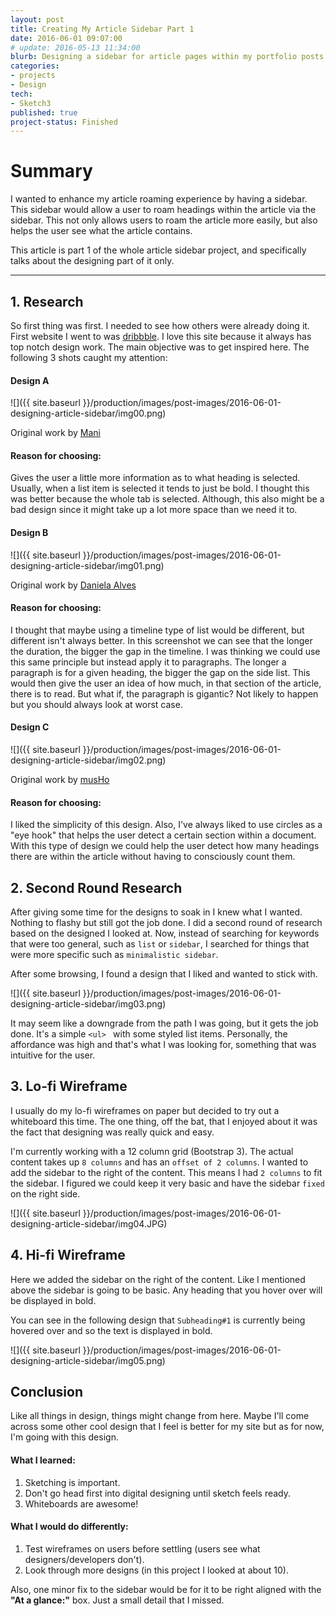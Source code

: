 ```yaml
---
layout: post
title: Creating My Article Sidebar Part 1
date: 2016-06-01 09:07:00
# update: 2016-05-13 11:34:00
blurb: Designing a sidebar for article pages within my portfolio posts.
categories:
- projects
- Design
tech:
- Sketch3
published: true
project-status: Finished
---
```


# Summary

I wanted to enhance my article roaming experience by having a sidebar. This sidebar would allow a user to roam headings within the article via the sidebar. This not only allows users to roam the article more easily, but also helps the user see what the article contains.

This article is part 1 of the whole article sidebar project, and specifically talks about the designing part of it only.

<hr />

## 1. Research

So first thing was first. I needed to see how others were already doing it. First website I went to was [dribbble](https://dribbble.com/). I love this site because it always has top notch design work. The main objective was to get inspired here. The following 3 shots caught my attention:

#### Design A

![]({{ site.baseurl }}/production/images/post-images/2016-06-01-designing-article-sidebar/img00.png)

Original work by [Mani](https://dribbble.com/shots/1497653-Users-And-Receivable-Payments)

#### Reason for choosing:

Gives the user a little more information as to what heading is selected. Usually, when a list item is selected it tends to just be bold. I thought this was better because the whole tab is selected. Although, this also might be a bad design since it might take up a lot more space than we need it to.

#### Design B
![]({{ site.baseurl }}/production/images/post-images/2016-06-01-designing-article-sidebar/img01.png)

Original work by [Daniela Alves](https://dribbble.com/shots/344377-Jobs-Timeline-WIP-v2)

#### Reason for choosing:

I thought that maybe using a timeline type of list would be different, but different isn't always better. In this screenshot we can see that the longer the duration, the bigger the gap in the timeline. I was thinking we could use this same principle but instead apply it to paragraphs. The longer a paragraph is for a given heading, the bigger the gap on the side list. This would then give the user an idea of how much, in that section of the article, there is to read. But what if, the paragraph is gigantic? Not likely to happen but you should always look at worst case.

#### Design C

![]({{ site.baseurl }}/production/images/post-images/2016-06-01-designing-article-sidebar/img02.png)

Original work by [musHo](https://dribbble.com/shots/2583708-Ten-X-List)

#### Reason for choosing:

I liked the simplicity of this design. Also, I've always liked to use circles as a "eye hook" that helps the user detect a certain section within a document. With this type of design we could help the user detect how many headings there are within the article without having to consciously count them.

## 2. Second Round Research

After giving some time for the designs to soak in I knew what I wanted. Nothing to flashy but still got the job done. I did a second round of research based on the designed I looked at. Now, instead of searching for keywords that were too general, such as ```list``` or ```sidebar```, I searched for things that were more specific such as ```minimalistic sidebar```.

After some browsing, I found a design that I liked and wanted to stick with.

![]({{ site.baseurl }}/production/images/post-images/2016-06-01-designing-article-sidebar/img03.png)

It may seem like a downgrade from the path I was going, but it gets the job done. It's a simple ```<ul> ``` with some styled list items. Personally, the affordance was high and that's what I was looking for, something that was intuitive for the user.

## 3. Lo-fi Wireframe

I usually do my lo-fi wireframes on paper but decided to try out a whiteboard this time. The one thing, off the bat, that I enjoyed about it was the fact that designing was really quick and easy.

I'm currently working with a 12 column grid (Bootstrap 3). The actual content takes up ```8 columns``` and has an ```offset of 2 columns```. I wanted to add the sidebar to the right of the content. This means I had ```2 columns``` to fit the sidebar. I figured we could keep it very basic and have the sidebar ```fixed``` on the right side.

![]({{ site.baseurl }}/production/images/post-images/2016-06-01-designing-article-sidebar/img04.JPG)

## 4. Hi-fi Wireframe

Here we added the sidebar on the right of the content. Like I mentioned above the sidebar is going to be basic. Any heading that you hover over will be displayed in bold.

You can see in the following design that ```Subheading#1``` is currently being hovered over and so the text is displayed in bold.

![]({{ site.baseurl }}/production/images/post-images/2016-06-01-designing-article-sidebar/img05.png)

## Conclusion

Like all things in design, things might change from here. Maybe I'll come across some other cool design that I feel is better for my site but as for now, I'm going with this design.

#### What I learned:

1. Sketching is important.
2. Don't go head first into digital designing until sketch feels ready.
3. Whiteboards are awesome!

#### What I would do differently:

1. Test wireframes on users before settling (users see what designers/developers don't).
2. Look through more designs (in this project I looked at about 10).

Also, one minor fix to the sidebar would be for it to be right aligned with the **"At a glance:"** box. Just a small detail that I missed.
